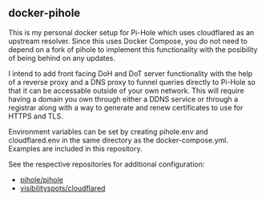## docker-pihole

This is my personal docker setup for Pi-Hole which uses cloudflared as an upstream resolver. Since this uses Docker
Compose, you do not need to depend on a fork of pihole to implement this functionality with the posibility of being
behind on any updates.

I intend to add front facing DoH and DoT server functionality with the help of a reverse proxy and a DNS proxy to
funnel queries directly to Pi-Hole so that it can be accessable outside of your own network. This will require having
a domain you own through either a DDNS service or through a registrar along with a way to generate and renew
certificates to use for HTTPS and TLS.

Environment variables can be set by creating pihole.env and cloudflared.env in the same directory as the
docker-compose.yml. Examples are included in this repository.

See the respective repositories for additional configuration:

- [pihole/pihole](https://github.com/pi-hole/docker-pi-hole)
- [visibilityspots/cloudflared](https://github.com/visibilityspots/dockerfile-cloudflared)
